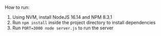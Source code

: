 How to run:

1. Using NVM, install NodeJS 16.14 and NPM 8.3.1
2. Run `npm install` inside the project directory to install dependencies
3. Run `PORT=3000 node server.js` to run the server 

